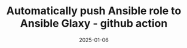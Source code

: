 ---
authors: [bsmeding]
date: 2025-01-06
draft: true
title: Automatically push Ansible role to Ansible Glaxy - github action
summary: I develop my Ansible roles, synced to Github, locally and test locally before the get tagged for Ansible galaxy. this is how i can develop and test without glaxy upload
tags: ["ansible", "ansible galaxy", "github action"]
toc: false
layout: single
comments: true
---
